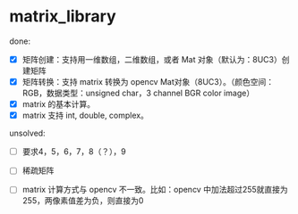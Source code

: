 # matrix_library


done:

- [x] 矩阵创建：支持用一维数组，二维数组，或者 Mat 对象（默认为：8UC3）创建矩阵
- [x] 矩阵转换：支持 matrix 转换为 opencv Mat对象（8UC3）。（颜色空间：RGB，数据类型：unsigned char，3 channel BGR color image）
- [x] matrix 的基本计算。
- [x] matrix 支持 int, double, complex。

unsolved:

- [ ] 要求4，5，6，7，8（？），9
- [ ] 稀疏矩阵
- [ ] matrix 计算方式与 opencv 不一致。比如：opencv 中加法超过255就直接为255，两像素值差为负，则直接为0

